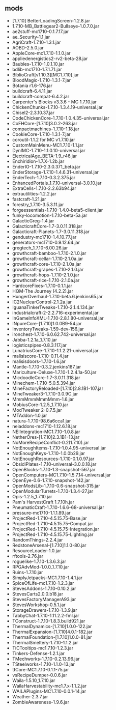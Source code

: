 ## mods
* [1.7.10] BetterLoadingScreen-1.2.8.jar
* 1.7.10-MB_Battlegear2-Bullseye-1.0.7.0.jar
* ae2stuff-mc1710-0.1.7.17.jar
* ae_Security-1.1.jar
* AgriCraft-1.7.10-1.3.1.jar
* AOBD-2.5.0.jar
* AppleCore-mc1.7.10-1.1.0.jar
* appliedenergistics2-rv2-beta-28.jar
* Baubles-1.7.10-1.0.1.10.jar
* bdlib-mc1710-1.7.1.71.jar
* BiblioCraft[v1.10.3][MC1.7.10].jar
* BloodMagic-1.7.10-1.3.1-7.jar
* Botania r1.6-176.jar
* buildcraft-6.4.11.jar
* buildcraft-compat-6.4.2.jar
* Carpenter's Blocks v3.3.6 - MC 1.7.10.jar
* ChickenChunks-1.7.10-1.3.4.19-universal.jar
* Chisel2-2.3.10.37.jar
* CodeChickenCore-1.7.10-1.0.4.35-universal.jar
* CoFHCore-[1.7.10]3.0.2-263.jar
* compactmachines-1.7.10-1.18.jar
* CookieCore-1.7.10-1.3.1-7.jar
* coroutil-1.1.2 for MC v1.7.10.jar
* CustomMainMenu-MC1.7.10-1.1.jar
* DynIMC-1.7.10-1.1.0.10-universal.jar
* ElectricalAge_BETA-1.9_r46.jar
* Enchiridion-1.7.X-1.2b.jar
* EnderIO-1.7.10-2.3.0.371_beta.jar
* EnderStorage-1.7.10-1.4.6.31-universal.jar
* EnderTech-1.7.10-0.3.2.375.jar
* EnhancedPortals_1.7.10-universal-3.0.10.jar
* ExtraCells-1.7.10-2.2.63b94.jar
* extrautilities-1.2.2.jar
* fastcraft-1.21.jar
* forestry_1.7.10-3.5.3.11.jar
* forgeessentials-1.7.10-1.4.0-beta5-client.jar
* funky-locomotion-1.7.10-beta-5a.jar
* GalacticGreg-1.4.jar
* GalacticraftCore-1.7-3.0.11.318.jar
* Galacticraft-Planets-1.7-3.0.11.318.jar
* gendustry-mc1710-1.4.10.77.jar
* generators-mc1710-0.9.12.64.jar
* gregtech_1.7.10-6.00.26.jar
* growthcraft-bamboo-1.7.10-2.1.0.jar
* growthcraft-cellar-1.7.10-2.1.0a.jar
* growthcraft-core-1.7.10-2.1.0a.jar
* growthcraft-grapes-1.7.10-2.1.0.jar
* growthcraft-hops-1.7.10-2.1.0.jar
* growthcraft-rice-1.7.10-2.1.0a.jar
* HardcoreFixes-1.7.10-0.1.1.jar
* HQM-The Journey (4.2.2).jar
* HungerOverhaul-1.7.10-beta.6.jenkins65.jar
* IC2NuclearControl-2.1.2a.jar
* IguanaTinkerTweaks-1.7.10-2.1.4.134.jar
* industrialcraft-2-2.2.716-experimental.jar
* InGameInfoXML-1.7.10-2.8.1.80-universal.jar
* INpureCore-[1.7.10]1.0.0B9-54.jar
* InventoryTweaks-1.59-dev-156.jar
* ironchest-1.7.10-6.0.62.742-universal.jar
* Jabba-1.2.1a_1.7.10.jar
* logisticspipes-0.8.3.117.jar
* LunatriusCore-1.7.10-1.1.2.21-universal.jar
* malisiscore-1.7.10-0.11.4.jar
* malisisdoors-1.7.10-1.6.jar
* Mantle-1.7.10-0.3.2.jenkins187.jar
* Mariculture-Deluxe-1.7.10-1.2.4.1a-50.jar
* MicdoodleCore-1.7-3.0.11.318.jar
* Minechem-1.7.10-5.0.5.394.jar
* MineFactoryReloaded-[1.7.10]2.8.1B1-107.jar
* MineTweaker3-1.7.10-3.0.9C.jar
* MmmMmmMmmMmm-1.6.jar
* MobiusCore-1.2.5_1.7.10.jar
* ModTweaker 2-0.7.5.jar
* MTAddon-1.0.jar
* natura-1.7.10-98.6a6cca1.jar
* neiaddons-mc1710-1.12.6.18.jar
* NEIIntegration-MC1.7.10-1.0.8.jar
* NetherOres-[1.7.10]2.3.1B1-13.jar
* NoMoreRecipeConflict-0.2(1.7.10).jar
* NotEnoughItems-1.7.10-1.0.4.95-universal.jar
* NotEnoughKeys-1.7.10-1.0.0b29.jar
* NotEnoughResources-1.7.10-0.1.0.97.jar
* ObsidiPlates-1.7.10-universal-3.0.0.18.jar
* OpenBlocks-1.7.10-1.3-snapshot-567.jar
* OpenComputers-MC1.7.10-1.5.7.14-universal.jar
* OpenEye-0.6-1.7.10-snapshot-142.jar
* OpenModsLib-1.7.10-0.6-snapshot-315.jar
* OpenModularTurrets-1.7.10-1.3.4-27.jar
* Opis-1.2.5_1.7.10.jar
* Pam's HarvestCraft 1.7.10h.jar
* PneumaticCraft-1.7.10-1.6.6-68-universal.jar
* pressure-mc1710-1.1.1.89.jar
* ProjectRed-1.7.10-4.5.15.75-Base.jar
* ProjectRed-1.7.10-4.5.15.75-Compat.jar
* ProjectRed-1.7.10-4.5.15.75-Integration.jar
* ProjectRed-1.7.10-4.5.15.75-Lighting.jar
* RandomThings-2.2.4.jar
* RedstoneArsenal-[1.7.10]1.1.0-80.jar
* ResourceLoader-1.0.jar
* rftools-2.76.jar
* roguelike-1.7.10-1.3.6.3.jar
* RPGAdvMod-1.0.0_1.7.10.jar
* Ruins-1.7.10.jar
* SimplyJetpacks-MC1.7.10-1.4.1.jar
* SpiceOfLife-mc1.7.10-1.2.3.jar
* StevesAddons-1.7.10-0.10.2.jar
* StevesCarts2.0.0.b18.jar
* StevesFactoryManagerA93.jar
* StevesWorkshop-0.5.1.jar
* StorageDrawers-1.7.10-1.3.9.jar
* TabbyChat-1.7.10-1.11.2.2-fml.jar
* TConstruct-1.7.10-1.8.3.build921.jar
* ThermalDynamics-[1.7.10]1.0.0-122.jar
* ThermalExpansion-[1.7.10]4.0.1-182.jar
* ThermalFoundation-[1.7.10]1.0.0-81.jar
* ThermalSmeltery-1.7.10-1.1.2.jar
* TiCTooltips-mc1.7.10-1.2.3.jar
* Tinkers-Defense-1.2.1.jar
* TMechworks-1.7.10-0.2.13.96.jar
* TSteelworks-1.7.10-1.1.0-13.jar
* ttCore-MC1.7.10-0.1.1-75.jar
* vsRecipeDumper-0.0.6.jar
* Waila-1.5.10_1.7.10.jar
* WailaHarvestability-mc1.7.x-1.1.2.jar
* WAILAPlugins-MC1.7.10-0.0.1-14.jar
* Weather-2.3.7.jar
* ZombieAwareness-1.9.6.jar
